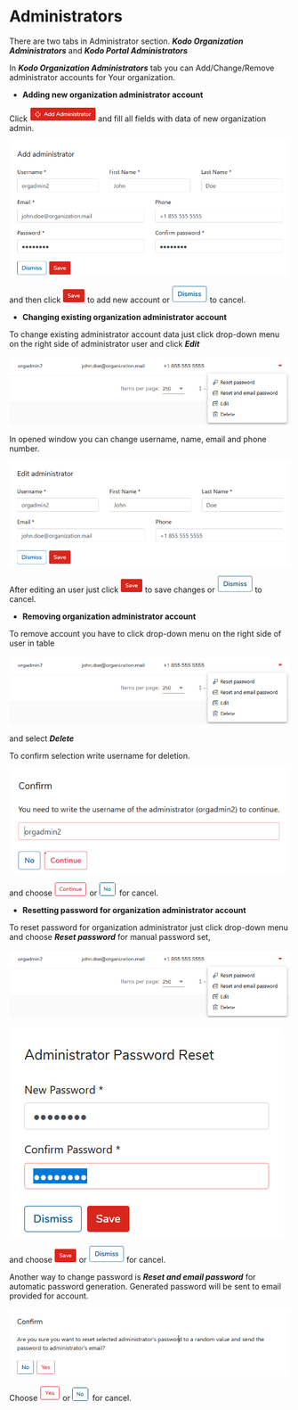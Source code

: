 # Administrators

There are two tabs in Administrator section. _**Kodo Organization Administrators**_ and _**Kodo Portal Administrators**_

In _**Kodo Organization Administrators**_ tab you can Add/Change/Remove administrator accounts for Your organization.

* **Adding new organization administrator account**

Click ![](../../.gitbook/assets/addadministratorsmall.png) and fill all fields with data of new organization admin.

![](../../.gitbook/assets/addadminwindow.png)

and then click ![](../../.gitbook/assets/savebuttonsmall.png) to add new account or ![](../../.gitbook/assets/dismissbuttonsmall.png) to cancel.

* **Changing existing organization administrator account**

To change existing administrator account data just click drop-down menu on the right side of administrator user and click _**Edit**_

![](../../.gitbook/assets/editadmin.png)

In opened window you can change username, name, email and phone number.

![](../../.gitbook/assets/editadminwindow.png)

After editing an user just click ![](../../.gitbook/assets/savebuttonsmall.png) to save changes or ![](../../.gitbook/assets/dismissbuttonsmall.png) to cancel.

* **Removing organization administrator account**

To remove account you have to click drop-down menu on the right side of user in table

![](../../.gitbook/assets/editadmin.png)

and select _**Delete**_

To confirm selection write username for deletion.

![](../../.gitbook/assets/deleteadmin.png)

and choose ![](../../.gitbook/assets/continuesmall.png) or ![](../../.gitbook/assets/nosmall.PNG) for cancel.

* **Resetting password for organization administrator account**

To reset password for organization administrator just click drop-down menu and choose _**Reset password**_ for manual password set,

![](../../.gitbook/assets/editadmin.png)

![](../../.gitbook/assets/resetpass1.png)

and choose ![](../../.gitbook/assets/savebuttonsmall.png) or ![](../../.gitbook/assets/dismissbuttonsmall.png) for cancel.

Another way to change password is _**Reset and email password**_ for automatic password generation. Generated password will be sent to email provided for account.

![](../../.gitbook/assets/changepass2.png)

Choose ![](../../.gitbook/assets/yesbuttonsmall.png) or ![](../../.gitbook/assets/nosmall.PNG) for cancel.

